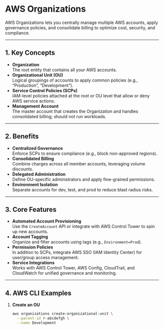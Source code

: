 # AWS Organizations

AWS Organizations lets you centrally manage multiple AWS accounts, apply governance policies, and consolidate billing to optimize cost, security, and compliance.

---

## 1. Key Concepts

- **Organization**  
  The root entity that contains all your AWS accounts.  
- **Organizational Unit (OU)**  
  Logical groupings of accounts to apply common policies (e.g., “Production”, “Development”).  
- **Service Control Policies (SCPs)**  
  IAM-level policies attached at the root or OU level that allow or deny AWS service actions.  
- **Management Account**  
  The master account that creates the Organization and handles consolidated billing; should not run workloads.

---

## 2. Benefits

- **Centralized Governance**  
  Enforce SCPs to ensure compliance (e.g., block non-approved regions).  
- **Consolidated Billing**  
  Combine charges across all member accounts, leveraging volume discounts.  
- **Delegated Administration**  
  Define OU-specific administrators and apply fine-grained permissions.  
- **Environment Isolation**  
  Separate accounts for dev, test, and prod to reduce blast radius risks.

---

## 3. Core Features

- **Automated Account Provisioning**  
  Use the `CreateAccount` API or integrate with AWS Control Tower to spin up new accounts.  
- **Account Tagging**  
  Organize and filter accounts using tags (e.g., `Environment=Prod`).  
- **Permission Policies**  
  In addition to SCPs, integrate AWS SSO (IAM Identity Center) for user/group access management.  
- **Service Integrations**  
  Works with AWS Control Tower, AWS Config, CloudTrail, and CloudWatch for unified governance and monitoring.

---

## 4. AWS CLI Examples

1. **Create an OU**  
   ```bash
   aws organizations create-organizational-unit \
     --parent-id r-abcdefgh \
     --name Development
